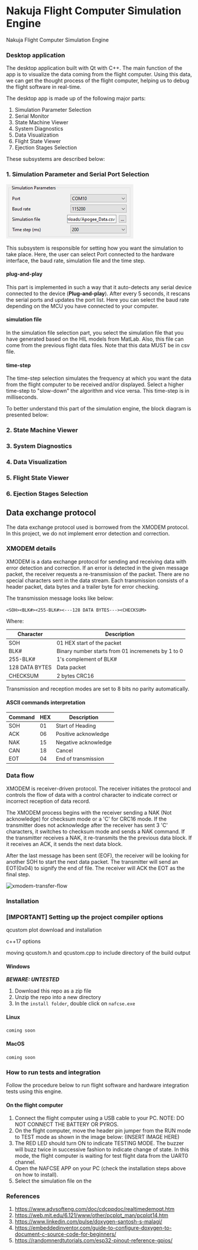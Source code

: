 # Nakuja Flight Computer Simulation Engine
Nakuja Flight Computer Simulation Engine

### Desktop application 

The desktop application built with Qt with C++. The main function of the app is to visualize the data coming from the flight computer. Using this data, we can get the thought process of the flight computer, helping us to debug the flight software in real-time. 

The desktop app is made up of the following major parts:

1. Simulation Parameter Selection
2. Serial Monitor
3. State Machine Viewer
4. System Diagnostics
5. Data Visualization 
6. Flight State Viewer
7.  Ejection Stages Selection 

These subsystems are described below:

### 1. Simulation Parameter and Serial Port Selection

![serial-port](./images/serial-port-manager.png)

This subsystem is responsible for setting how you want the simulation to take place. Here, the user can select Port connected to the hardware interface, the baud rate, simulation file and the time step.

#### plug-and-play

This part is implemented in such a way that it auto-detects any serial device connected to the device (**Plug-and-play**). After every 5 seconds, it rescans the serial ports and updates the port list. Here you can select the baud rate depending on the MCU you have connected to your computer. 

#### simulation file

In the simulation file selection part, you select the  simulation file that you have generated based on the HIL models from MatLab. Also, this file can come from the previous flight data files. Note that this data MUST be in csv file. 

#### time-step

The time-step selection simulates the frequency at which you want the data from the flight computer to be received and/or displayed. Select a higher time-step to "slow-down" the algorithm and vice versa. This time-step is in milliseconds.



To better understand this part of the simulation engine, the block diagram is presented below: 





### 2. State Machine Viewer

### 3. System Diagnostics 

### 4. Data Visualization

### 5. Flight State Viewer

### 6. Ejection Stages Selection


## Data exchange protocol
The data exchange protocol used is borrowed from the XMODEM protocol. In this project, we do not implement error detection and correction. 

### XMODEM details 
XMODEM is a data exchange protocol for sending and receiving data with error detection and correction. If an error is detected in the given message packet, the receiver requests a re-transmission of the packet. There are no special characters sent in the data stream. Each transmission consists of a header packet, data bytes and a trailer byte for error checking. 

The transmission message looks like below:

``` <SOH><BLK#><255-BLK#><---128 DATA BYTES---><CHECKSUM> ```

Where:


|Character|Description|
|---|----|
|SOH|01 HEX start of the packet|
|BLK#|Binary number starts from 01 incremenets by 1 to 0|
|255-BLK#|1's complement of BLK#|
|128 DATA BYTES|Data packet|
|CHECKSUM|2 bytes CRC16|

Transmission and reception modes are set to 8 bits no parity automatically. 

#### ASCII commands interpretation
|Command|HEX|Description|
|---|---|---|
|SOH|01|Start of Heading|
|ACK|06|Positive acknowledge|
|NAK|15|Negative acknowledge|
|CAN|18|Cancel|
|EOT|04|End of transmission|


### Data flow
XMODEM is receiver-driven protocol. The receiver initiates the protocol and controls the flow of data with a control character to indicate correct or incorrect reception of data record. 

The XMODEM process begins with the receiver sending a NAK (Not acknowledge) for checksum mode or a 'C' for CRC16 mode. If the transmitter does not acknowledge after the receiver has sent 3 'C' characters, it switches to checksum mode and sends a NAK command. If the transmitter receives a NAK, it re-transmits the the previous data block. If it receives an ACK, it sends the next data block. 

After the last message has been sent (EOF), the receiver will be looking for another SOH to start the next data packet. The transmitter will send an EOT(0x04) to signify the end of file. The receiver will ACK the EOT as the final step. 


![xmodem-transfer-flow](./project-documentation/images-and-screenshots/xmodem-transfer-flow.png)

### Installation 

### [IMPORTANT] Setting up the project compiler options
qcustom plot download and installation 

c++17 options 

moving qcustom.h and qcustom.cpp to include directory of the build output

#### Windows
***BEWARE: UNTESTED***
1. Download this repo as a zip file 
2. Unzip the repo into a new directory
3. In the ```install folder```, double click on ```nafcse.exe```
#### Linux
```coming soon```
#### MacOS
```coming soon```

### How to run tests and integration

Follow the procedure below to run flight software and hardware integration tests using this engine.

#### On the flight computer 
1. Connect the flight computer using a USB cable to your PC. NOTE: DO NOT CONNECT THE BATTERY OR PYROS.
2. On the flight computer, move the header pin jumper from the RUN mode to TEST mode as shown in the image below: (INSERT IMAGE HERE)
3. The RED LED should turn ON to indicate TESTING MODE. The buzzer will buzz twice in successive fashion to indicate change of state. In this mode, the flight computer is waiting for test flight data from the UART0 channel. 
4. Open the NAFCSE APP on your PC (check the installation steps above on how to install).
5. Select the simulation file on the 

### References
1. https://www.advsofteng.com/doc/cdcppdoc/realtimedemoqt.htm
2. https://web.mit.edu/6.121/www/other/pcplot_man/pcplot14.htm
3. https://www.linkedin.com/pulse/doxygen-santosh-s-malagi/
4. https://embeddedinventor.com/guide-to-configure-doxygen-to-document-c-source-code-for-beginners/
4. https://randomnerdtutorials.com/esp32-pinout-reference-gpios/